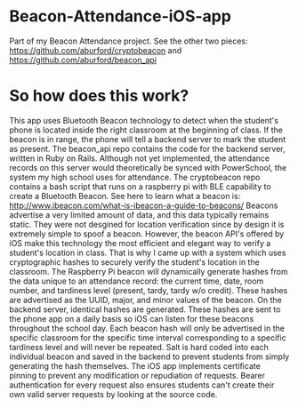 # Beacon-Attendance-iOS-app
Part of my Beacon Attendance project. See the other two pieces: https://github.com/aburford/cryptobeacon and https://github.com/aburford/beacon_api
# So how does this work?
This app uses Bluetooth Beacon technology to detect when the student's phone is located inside the right classroom at the beginning of class. If the beacon is in range, the phone will tell a backend server to mark the student as present.
The beacon_api repo contains the code for the backend server, written in Ruby on Rails. Although not yet implemented, the attendance records on this server would theoretically be synced with PowerSchool, the system my high school uses for attendance.
The cryptobeacon repo contains a bash script that runs on a raspberry pi with BLE capability to create a Bluetooth Beacon. See here to learn what a beacon is: http://www.ibeacon.com/what-is-ibeacon-a-guide-to-beacons/
Beacons advertise a very limited amount of data, and this data typically remains static. They were not desgined for location verification since by design it is extremely simple to spoof a beacon. However, the beacon API's offered by iOS make this technology the most efficient and elegant way to verify a student's location in class.
That is why I came up with a system which uses cryptographic hashes to securely verify the student's location in the classroom. The Raspberry Pi beacon will dynamically generate hashes from the data unique to an attendance record: the current time, date, room number, and tardiness level (present, tardy, tardy w/o credit).
These hashes are advertised as the UUID, major, and minor values of the beacon. On the backend server, identical hashes are generated. These hashes are sent to the phone app on a daily basis so iOS can listen for these beacons throughout the school day. Each beacon hash will only be advertised in the specific classroom for the specific time interval corresponding to a specific tardiness level and will never be repeated.
Salt is hard coded into each individual beacon and saved in the backend to prevent students from simply generating the hash themselves.
The iOS app implements certificate pinning to prevent any modification or repudiation of requests. Bearer authentication for every request also ensures students can't create their own valid server requests by looking at the source code.

